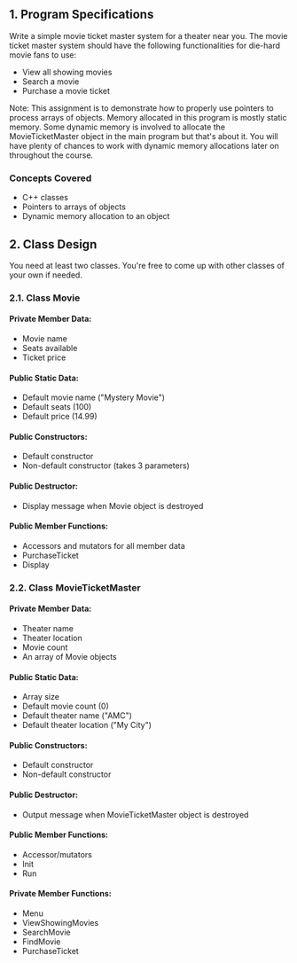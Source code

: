 ## 1. Program Specifications

Write a simple movie ticket master system for a theater near you. The movie ticket master system should have the following functionalities for die-hard movie fans to use:

- View all showing movies
- Search a movie
- Purchase a movie ticket

Note: This assignment is to demonstrate how to properly use pointers to process arrays of objects. Memory allocated in this program is mostly static memory. Some dynamic memory is involved to allocate the MovieTicketMaster object in the main program but that's about it. You will have plenty of chances to work with dynamic memory allocations later on throughout the course.

### Concepts Covered
- C++ classes
- Pointers to arrays of objects
- Dynamic memory allocation to an object

## 2. Class Design

You need at least two classes. You're free to come up with other classes of your own if needed.

### 2.1. Class Movie

#### Private Member Data:
- Movie name
- Seats available
- Ticket price

#### Public Static Data:
- Default movie name ("Mystery Movie")
- Default seats (100)
- Default price (14.99)

#### Public Constructors:
- Default constructor
- Non-default constructor (takes 3 parameters)

#### Public Destructor:
- Display message when Movie object is destroyed

#### Public Member Functions:
- Accessors and mutators for all member data
- PurchaseTicket
- Display

### 2.2. Class MovieTicketMaster

#### Private Member Data:
- Theater name
- Theater location
- Movie count
- An array of Movie objects

#### Public Static Data:
- Array size
- Default movie count (0)
- Default theater name ("AMC")
- Default theater location ("My City")

#### Public Constructors:
- Default constructor
- Non-default constructor

#### Public Destructor:
- Output message when MovieTicketMaster object is destroyed

#### Public Member Functions:
- Accessor/mutators
- Init
- Run

#### Private Member Functions:
- Menu
- ViewShowingMovies
- SearchMovie
- FindMovie
- PurchaseTicket
